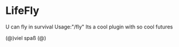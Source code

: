 # LifeFly
U can fly in survival
Usage:"/fly" 
Its a cool plugin with so cool futures
 
(@)viel spaß (@)
